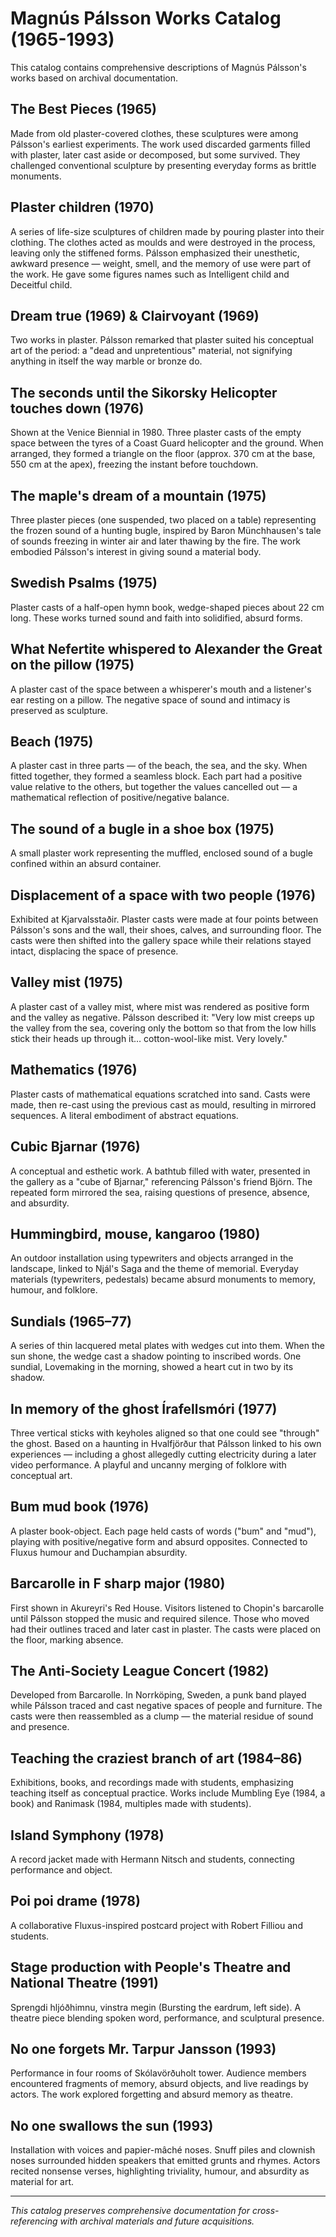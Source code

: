 # Magnús Pálsson Works Catalog (1965-1993)

This catalog contains comprehensive descriptions of Magnús Pálsson's works based on archival documentation.

## The Best Pieces (1965)
Made from old plaster-covered clothes, these sculptures were among Pálsson's earliest experiments. The work used discarded garments filled with plaster, later cast aside or decomposed, but some survived. They challenged conventional sculpture by presenting everyday forms as brittle monuments.

## Plaster children (1970)
A series of life-size sculptures of children made by pouring plaster into their clothing. The clothes acted as moulds and were destroyed in the process, leaving only the stiffened forms. Pálsson emphasized their unesthetic, awkward presence — weight, smell, and the memory of use were part of the work. He gave some figures names such as Intelligent child and Deceitful child.

## Dream true (1969) & Clairvoyant (1969)
Two works in plaster. Pálsson remarked that plaster suited his conceptual art of the period: a "dead and unpretentious" material, not signifying anything in itself the way marble or bronze do.

## The seconds until the Sikorsky Helicopter touches down (1976)
Shown at the Venice Biennial in 1980. Three plaster casts of the empty space between the tyres of a Coast Guard helicopter and the ground. When arranged, they formed a triangle on the floor (approx. 370 cm at the base, 550 cm at the apex), freezing the instant before touchdown.

## The maple's dream of a mountain (1975)
Three plaster pieces (one suspended, two placed on a table) representing the frozen sound of a hunting bugle, inspired by Baron Münchhausen's tale of sounds freezing in winter air and later thawing by the fire. The work embodied Pálsson's interest in giving sound a material body.

## Swedish Psalms (1975)
Plaster casts of a half-open hymn book, wedge-shaped pieces about 22 cm long. These works turned sound and faith into solidified, absurd forms.

## What Nefertite whispered to Alexander the Great on the pillow (1975)
A plaster cast of the space between a whisperer's mouth and a listener's ear resting on a pillow. The negative space of sound and intimacy is preserved as sculpture.

## Beach (1975)
A plaster cast in three parts — of the beach, the sea, and the sky. When fitted together, they formed a seamless block. Each part had a positive value relative to the others, but together the values cancelled out — a mathematical reflection of positive/negative balance.

## The sound of a bugle in a shoe box (1975)
A small plaster work representing the muffled, enclosed sound of a bugle confined within an absurd container.

## Displacement of a space with two people (1976)
Exhibited at Kjarvalsstaðir. Plaster casts were made at four points between Pálsson's sons and the wall, their shoes, calves, and surrounding floor. The casts were then shifted into the gallery space while their relations stayed intact, displacing the space of presence.

## Valley mist (1975)
A plaster cast of a valley mist, where mist was rendered as positive form and the valley as negative. Pálsson described it: "Very low mist creeps up the valley from the sea, covering only the bottom so that from the low hills stick their heads up through it… cotton-wool-like mist. Very lovely."

## Mathematics (1976)
Plaster casts of mathematical equations scratched into sand. Casts were made, then re-cast using the previous cast as mould, resulting in mirrored sequences. A literal embodiment of abstract equations.

## Cubic Bjarnar (1976)
A conceptual and esthetic work. A bathtub filled with water, presented in the gallery as a "cube of Bjarnar," referencing Pálsson's friend Björn. The repeated form mirrored the sea, raising questions of presence, absence, and absurdity.

## Hummingbird, mouse, kangaroo (1980)
An outdoor installation using typewriters and objects arranged in the landscape, linked to Njál's Saga and the theme of memorial. Everyday materials (typewriters, pedestals) became absurd monuments to memory, humour, and folklore.

## Sundials (1965–77)
A series of thin lacquered metal plates with wedges cut into them. When the sun shone, the wedge cast a shadow pointing to inscribed words. One sundial, Lovemaking in the morning, showed a heart cut in two by its shadow.

## In memory of the ghost Írafellsmóri (1977)
Three vertical sticks with keyholes aligned so that one could see "through" the ghost. Based on a haunting in Hvalfjörður that Pálsson linked to his own experiences — including a ghost allegedly cutting electricity during a later video performance. A playful and uncanny merging of folklore with conceptual art.

## Bum mud book (1976)
A plaster book-object. Each page held casts of words ("bum" and "mud"), playing with positive/negative form and absurd opposites. Connected to Fluxus humour and Duchampian absurdity.

## Barcarolle in F sharp major (1980)
First shown in Akureyri's Red House. Visitors listened to Chopin's barcarolle until Pálsson stopped the music and required silence. Those who moved had their outlines traced and later cast in plaster. The casts were placed on the floor, marking absence.

## The Anti-Society League Concert (1982)
Developed from Barcarolle. In Norrköping, Sweden, a punk band played while Pálsson traced and cast negative spaces of people and furniture. The casts were then reassembled as a clump — the material residue of sound and presence.

## Teaching the craziest branch of art (1984–86)
Exhibitions, books, and recordings made with students, emphasizing teaching itself as conceptual practice. Works include Mumbling Eye (1984, a book) and Ranimask (1984, multiples made with students).

## Island Symphony (1978)
A record jacket made with Hermann Nitsch and students, connecting performance and object.

## Poi poi drame (1978)
A collaborative Fluxus-inspired postcard project with Robert Filliou and students.

## Stage production with People's Theatre and National Theatre (1991)
Sprengdi hljóðhimnu, vinstra megin (Bursting the eardrum, left side). A theatre piece blending spoken word, performance, and sculptural presence.

## No one forgets Mr. Tarpur Jansson (1993)
Performance in four rooms of Skólavörðuholt tower. Audience members encountered fragments of memory, absurd objects, and live readings by actors. The work explored forgetting and absurd memory as theatre.

## No one swallows the sun (1993)
Installation with voices and papier-mâché noses. Snuff piles and clownish noses surrounded hidden speakers that emitted grunts and rhymes. Actors recited nonsense verses, highlighting triviality, humour, and absurdity as material for art.

---

*This catalog preserves comprehensive documentation for cross-referencing with archival materials and future acquisitions.*